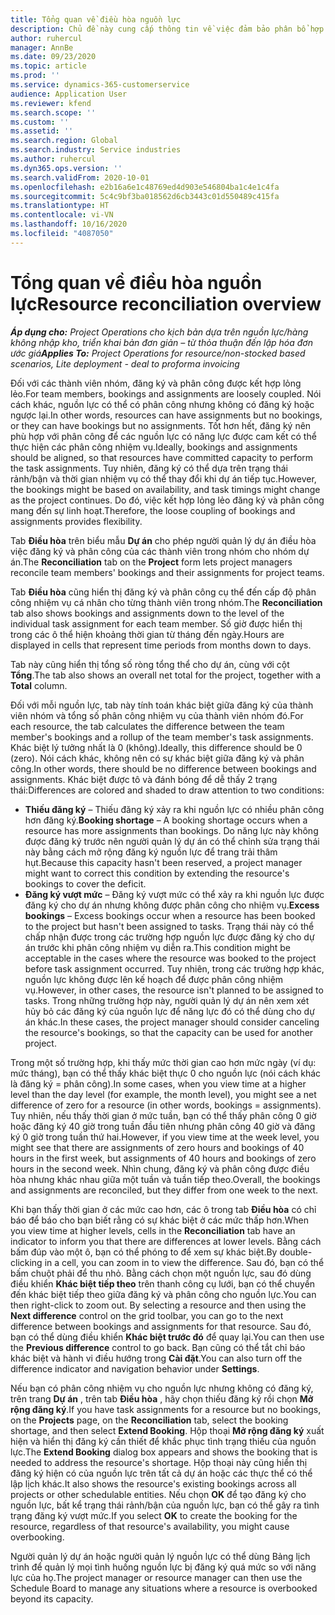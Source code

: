 ```yaml
---
title: Tổng quan về điều hòa nguồn lực
description: Chủ đề này cung cấp thông tin về việc đảm bảo phân bổ hợp lý trong việc đăng ký và phân công nguồn lực cho dự án.
author: ruhercul
manager: AnnBe
ms.date: 09/23/2020
ms.topic: article
ms.prod: ''
ms.service: dynamics-365-customerservice
audience: Application User
ms.reviewer: kfend
ms.search.scope: ''
ms.custom: ''
ms.assetid: ''
ms.search.region: Global
ms.search.industry: Service industries
ms.author: ruhercul
ms.dyn365.ops.version: ''
ms.search.validFrom: 2020-10-01
ms.openlocfilehash: e2b16a6e1c48769ed4d903e546804ba1c4e1c4fa
ms.sourcegitcommit: 5c4c9bf3ba018562d6cb3443c01d550489c415fa
ms.translationtype: HT
ms.contentlocale: vi-VN
ms.lasthandoff: 10/16/2020
ms.locfileid: "4087050"
---
```

# <a name="resource-reconciliation-overview"></a><span data-ttu-id="776bd-103">Tổng quan về điều hòa nguồn lực</span><span class="sxs-lookup"><span data-stu-id="776bd-103">Resource reconciliation overview</span></span>

<span data-ttu-id="776bd-104">_**Áp dụng cho:** Project Operations cho kịch bản dựa trên nguồn lực/hàng không nhập kho, triển khai bản đơn giản – từ thỏa thuận đến lập hóa đơn ước giá_</span><span class="sxs-lookup"><span data-stu-id="776bd-104">_**Applies To:** Project Operations for resource/non-stocked based scenarios, Lite deployment - deal to proforma invoicing_</span></span>

<span data-ttu-id="776bd-105">Đối với các thành viên nhóm, đăng ký và phân công được kết hợp lỏng lẻo.</span><span class="sxs-lookup"><span data-stu-id="776bd-105">For team members, bookings and assignments are loosely coupled.</span></span> <span data-ttu-id="776bd-106">Nói cách khác, nguồn lực có thể có phân công nhưng không có đăng ký hoặc ngược lại.</span><span class="sxs-lookup"><span data-stu-id="776bd-106">In other words, resources can have assignments but no bookings, or they can have bookings but no assignments.</span></span> <span data-ttu-id="776bd-107">Tốt hơn hết, đăng ký nên phù hợp với phân công để các nguồn lực có năng lực được cam kết có thể thực hiện các phân công nhiệm vụ.</span><span class="sxs-lookup"><span data-stu-id="776bd-107">Ideally, bookings and assignments should be aligned, so that resources have committed capacity to perform the task assignments.</span></span> <span data-ttu-id="776bd-108">Tuy nhiên, đăng ký có thể dựa trên trạng thái rảnh/bận và thời gian nhiệm vụ có thể thay đổi khi dự án tiếp tục.</span><span class="sxs-lookup"><span data-stu-id="776bd-108">However, the bookings might be based on availability, and task timings might change as the project continues.</span></span> <span data-ttu-id="776bd-109">Do đó, việc kết hợp lỏng lẻo đăng ký và phân công mang đến sự linh hoạt.</span><span class="sxs-lookup"><span data-stu-id="776bd-109">Therefore, the loose coupling of bookings and assignments provides flexibility.</span></span>

<span data-ttu-id="776bd-110">Tab **Điều hòa** trên biểu mẫu **Dự án** cho phép người quản lý dự án điều hòa việc đăng ký và phân công của các thành viên trong nhóm cho nhóm dự án.</span><span class="sxs-lookup"><span data-stu-id="776bd-110">The **Reconciliation** tab on the **Project** form lets project managers reconcile team members' bookings and their assignments for project teams.</span></span>

<span data-ttu-id="776bd-111">Tab **Điều hòa** cũng hiển thị đăng ký và phân công cụ thể đến cấp độ phân công nhiệm vụ cá nhân cho từng thành viên trong nhóm.</span><span class="sxs-lookup"><span data-stu-id="776bd-111">The **Reconciliation** tab also shows bookings and assignments down to the level of the individual task assignment for each team member.</span></span> <span data-ttu-id="776bd-112">Số giờ được hiển thị trong các ô thể hiện khoảng thời gian từ tháng đến ngày.</span><span class="sxs-lookup"><span data-stu-id="776bd-112">Hours are displayed in cells that represent time periods from months down to days.</span></span>

<span data-ttu-id="776bd-113">Tab này cũng hiển thị tổng số ròng tổng thể cho dự án, cùng với cột **Tổng**.</span><span class="sxs-lookup"><span data-stu-id="776bd-113">The tab also shows an overall net total for the project, together with a **Total** column.</span></span>

<span data-ttu-id="776bd-114">Đối với mỗi nguồn lực, tab này tính toán khác biệt giữa đăng ký của thành viên nhóm và tổng số phân công nhiệm vụ của thành viên nhóm đó.</span><span class="sxs-lookup"><span data-stu-id="776bd-114">For each resource, the tab calculates the difference between the team member's bookings and a rollup of the team member's task assignments.</span></span> <span data-ttu-id="776bd-115">Khác biệt lý tưởng nhất là 0 (không).</span><span class="sxs-lookup"><span data-stu-id="776bd-115">Ideally, this difference should be 0 (zero).</span></span> <span data-ttu-id="776bd-116">Nói cách khác, không nên có sự khác biệt giữa đăng ký và phân công.</span><span class="sxs-lookup"><span data-stu-id="776bd-116">In other words, there should be no difference between bookings and assignments.</span></span> <span data-ttu-id="776bd-117">Khác biệt được tô và đánh bóng để dễ thấy 2 trạng thái:</span><span class="sxs-lookup"><span data-stu-id="776bd-117">Differences are colored and shaded to draw attention to two conditions:</span></span>

- <span data-ttu-id="776bd-118">**Thiếu đăng ký** – Thiếu đăng ký xảy ra khi nguồn lực có nhiều phân công hơn đăng ký.</span><span class="sxs-lookup"><span data-stu-id="776bd-118">**Booking shortage** – A booking shortage occurs when a resource has more assignments than bookings.</span></span> <span data-ttu-id="776bd-119">Do năng lực này không được đăng ký trước nên người quản lý dự án có thể chỉnh sửa trạng thái này bằng cách mở rộng đăng ký nguồn lực để trang trải thâm hụt.</span><span class="sxs-lookup"><span data-stu-id="776bd-119">Because this capacity hasn't been reserved, a project manager might want to correct this condition by extending the resource's bookings to cover the deficit.</span></span>
- <span data-ttu-id="776bd-120">**Đăng ký vượt mức** – Đăng ký vượt mức có thể xảy ra khi nguồn lực được đăng ký cho dự án nhưng không được phân công cho nhiệm vụ.</span><span class="sxs-lookup"><span data-stu-id="776bd-120">**Excess bookings** – Excess bookings occur when a resource has been booked to the project but hasn't been assigned to tasks.</span></span> <span data-ttu-id="776bd-121">Trạng thái này có thể chấp nhận được trong các trường hợp nguồn lực được đăng ký cho dự án trước khi phân công nhiệm vụ diễn ra.</span><span class="sxs-lookup"><span data-stu-id="776bd-121">This condition might be acceptable in the cases where the resource was booked to the project before task assignment occurred.</span></span> <span data-ttu-id="776bd-122">Tuy nhiên, trong các trường hợp khác, nguồn lực không được lên kế hoạch để được phân công nhiệm vụ.</span><span class="sxs-lookup"><span data-stu-id="776bd-122">However, in other cases, the resource isn't planned to be assigned to tasks.</span></span> <span data-ttu-id="776bd-123">Trong những trường hợp này, người quản lý dự án nên xem xét hủy bỏ các đăng ký của nguồn lực để năng lực đó có thể dùng cho dự án khác.</span><span class="sxs-lookup"><span data-stu-id="776bd-123">In these cases, the project manager should consider canceling the resource's bookings, so that the capacity can be used for another project.</span></span>

<span data-ttu-id="776bd-124">Trong một số trường hợp, khi thấy mức thời gian cao hơn mức ngày (ví dụ: mức tháng), bạn có thể thấy khác biệt thực 0 cho nguồn lực (nói cách khác là đăng ký = phân công).</span><span class="sxs-lookup"><span data-stu-id="776bd-124">In some cases, when you view time at a higher level than the day level (for example, the month level), you might see a net difference of zero for a resource (in other words, bookings = assignments).</span></span> <span data-ttu-id="776bd-125">Tuy nhiên, nếu thấy thời gian ở mức tuần, bạn có thể thấy phân công 0 giờ hoặc đăng ký 40 giờ trong tuần đầu tiên nhưng phân công 40 giờ và đăng ký 0 giờ trong tuần thứ hai.</span><span class="sxs-lookup"><span data-stu-id="776bd-125">However, if you view time at the week level, you might see that there are assignments of zero hours and bookings of 40 hours in the first week, but assignments of 40 hours and bookings of zero hours in the second week.</span></span> <span data-ttu-id="776bd-126">Nhìn chung, đăng ký và phân công được điều hòa nhưng khác nhau giữa một tuần và tuần tiếp theo.</span><span class="sxs-lookup"><span data-stu-id="776bd-126">Overall, the bookings and assignments are reconciled, but they differ from one week to the next.</span></span>

<span data-ttu-id="776bd-127">Khi bạn thấy thời gian ở các mức cao hơn, các ô trong tab **Điều hòa** có chỉ báo để báo cho bạn biết rằng có sự khác biệt ở các mức thấp hơn.</span><span class="sxs-lookup"><span data-stu-id="776bd-127">When you view time at higher levels, cells in the **Reconciliation** tab have an indicator to inform you that there are differences at lower levels.</span></span> <span data-ttu-id="776bd-128">Bằng cách bấm đúp vào một ô, bạn có thể phóng to để xem sự khác biệt.</span><span class="sxs-lookup"><span data-stu-id="776bd-128">By double-clicking in a cell, you can zoom in to view the difference.</span></span> <span data-ttu-id="776bd-129">Sau đó, bạn có thể bấm chuột phải để thu nhỏ. Bằng cách chọn một nguồn lực, sau đó dùng điều khiển **Khác biệt tiếp theo** trên thanh công cụ lưới, bạn có thể chuyển đến khác biệt tiếp theo giữa đăng ký và phân công cho nguồn lực.</span><span class="sxs-lookup"><span data-stu-id="776bd-129">You can then right-click to zoom out. By selecting a resource and then using the **Next difference** control on the grid toolbar, you can go to the next difference between bookings and assignments for that resource.</span></span> <span data-ttu-id="776bd-130">Sau đó, bạn có thể dùng điều khiển **Khác biệt trước đó** để quay lại.</span><span class="sxs-lookup"><span data-stu-id="776bd-130">You can then use the **Previous difference** control to go back.</span></span> <span data-ttu-id="776bd-131">Bạn cũng có thể tắt chỉ báo khác biệt và hành vi điều hướng trong **Cài đặt**.</span><span class="sxs-lookup"><span data-stu-id="776bd-131">You can also turn off the difference indicator and navigation behavior under **Settings**.</span></span>


<span data-ttu-id="776bd-132">Nếu bạn có phân công nhiệm vụ cho nguồn lực nhưng không có đăng ký, trên trang **Dự án** , trên tab **Điều hòa** , hãy chọn thiếu đăng ký rồi chọn **Mở rộng đăng ký**.</span><span class="sxs-lookup"><span data-stu-id="776bd-132">If you have task assignments for a resource but no bookings, on the **Projects** page, on the **Reconciliation** tab, select the booking shortage, and then select **Extend Booking**.</span></span> <span data-ttu-id="776bd-133">Hộp thoại **Mở rộng đăng ký** xuất hiện và hiển thị đăng ký cần thiết để khắc phục tình trạng thiếu của nguồn lực.</span><span class="sxs-lookup"><span data-stu-id="776bd-133">The **Extend Booking** dialog box appears and shows the booking that is needed to address the resource's shortage.</span></span> <span data-ttu-id="776bd-134">Hộp thoại này cũng hiển thị đăng ký hiện có của nguồn lực trên tất cả dự án hoặc các thực thể có thể lập lịch khác.</span><span class="sxs-lookup"><span data-stu-id="776bd-134">It also shows the resource's existing bookings across all projects or other schedulable entities.</span></span> <span data-ttu-id="776bd-135">Nếu chọn **OK** để tạo đăng ký cho nguồn lực, bất kể trạng thái rảnh/bận của nguồn lực, bạn có thể gây ra tình trạng đăng ký vượt mức.</span><span class="sxs-lookup"><span data-stu-id="776bd-135">If you select **OK** to create the booking for the resource, regardless of that resource's availability, you might cause overbooking.</span></span>

<span data-ttu-id="776bd-136">Người quản lý dự án hoặc người quản lý nguồn lực có thể dùng Bảng lịch trình để quản lý mọi tình huống nguồn lực bị đăng ký quá mức so với năng lực của họ.</span><span class="sxs-lookup"><span data-stu-id="776bd-136">The project manager or resource manager can then use the Schedule Board to manage any situations where a resource is overbooked beyond its capacity.</span></span>

